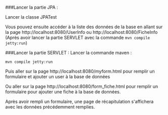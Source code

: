 ###Lancer la partie JPA :

Lancer la classe JPATest

Vous pouvez ensuite accéder à la liste des données de la base en allant sur la page http://localhost:8080/UserInfo ou http://localhost:8080/FicheInfo
(Après avoir lancer la partie SERVLET avec la commande ``mvn compile jetty:run``)

###Lancer la partie SERVLET :
Lancer la commande maven : 

``mvn compile jetty:run`` 

Puis aller sur la page http://localhost:8080/myform.html pour remplir un formulaire et ajouter un user à la base de données

Ou aller sur la page http://localhost:8080/form_fiche.html pour remplir un formulaire pour ajouter une fiche à la base de données.

Après avoir rempli un formulaire, une page de récapitulation s'affichera avec les données précédemment remplies.